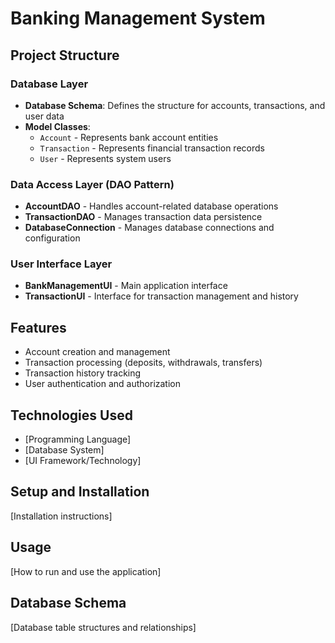 # Banking Management System

## Project Structure

### Database Layer
- **Database Schema**: Defines the structure for accounts, transactions, and user data
- **Model Classes**:
  - `Account` - Represents bank account entities
  - `Transaction` - Represents financial transaction records
  - `User` - Represents system users

### Data Access Layer (DAO Pattern)
- **AccountDAO** - Handles account-related database operations
- **TransactionDAO** - Manages transaction data persistence
- **DatabaseConnection** - Manages database connections and configuration

### User Interface Layer
- **BankManagementUI** - Main application interface
- **TransactionUI** - Interface for transaction management and history

## Features
- Account creation and management
- Transaction processing (deposits, withdrawals, transfers)
- Transaction history tracking
- User authentication and authorization

## Technologies Used
- [Programming Language]
- [Database System]
- [UI Framework/Technology]

## Setup and Installation
[Installation instructions]

## Usage
[How to run and use the application]

## Database Schema
[Database table structures and relationships]
